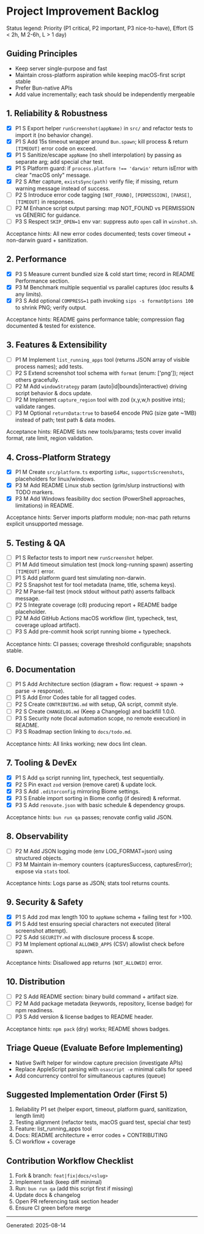 # Project Improvement Backlog

Status legend: Priority (P1 critical, P2 important, P3 nice-to-have), Effort (S < 2h, M 2-6h, L > 1 day)

## Guiding Principles

- Keep server single-purpose and fast
- Maintain cross-platform aspiration while keeping macOS-first script stable
- Prefer Bun-native APIs
- Add value incrementally; each task should be independently mergeable

## 1. Reliability & Robustness

- [x] P1 S Export helper `runScreenshot(appName)` in `src/` and refactor tests to import it (no behavior change).
- [x] P1 S Add 15s timeout wrapper around `Bun.spawn`; kill process & return `[TIMEOUT]` error code on exceed.
- [x] P1 S Sanitize/escape `appName` (no shell interpolation) by passing as separate arg; add special char test.
- [x] P1 S Platform guard: if `process.platform !== 'darwin'` return isError with clear "macOS only" message.
- [x] P2 S After capture, `existsSync(path)` verify file; if missing, return warning message instead of success.
- [ ] P2 S Introduce error code tagging `[NOT_FOUND]`, `[PERMISSION]`, `[PARSE]`, `[TIMEOUT]` in responses.
- [ ] P2 M Enhance script output parsing: map NOT_FOUND vs PERMISSION vs GENERIC for guidance.
- [ ] P3 S Respect `SKIP_OPEN=1` env var: suppress auto `open` call in `winshot.sh`.

Acceptance hints: All new error codes documented; tests cover timeout + non-darwin guard + sanitization.

## 2. Performance

- [x] P3 S Measure current bundled size & cold start time; record in README Performance section.
- [x] P3 M Benchmark multiple sequential vs parallel captures (doc results & any limits).
- [x] P3 S Add optional `COMPRESS=1` path invoking `sips -s formatOptions 100` to shrink PNG; verify output.

Acceptance hints: README gains performance table; compression flag documented & tested for existence.

## 3. Features & Extensibility

- [ ] P1 M Implement `list_running_apps` tool (returns JSON array of visible process names); add tests.
- [ ] P2 S Extend screenshot tool schema with `format` (enum: ['png']); reject others gracefully.
- [ ] P2 M Add `windowStrategy` param (auto|id|bounds|interactive) driving script behavior & docs update.
- [ ] P2 M Implement `capture_region` tool with zod (x,y,w,h positive ints); validate ranges.
- [ ] P3 M Optional `returnData:true` to base64 encode PNG (size gate ~1MB) instead of path; test path & data modes.

Acceptance hints: README lists new tools/params; tests cover invalid format, rate limit, region validation.

## 4. Cross-Platform Strategy

- [x] P1 M Create `src/platform.ts` exporting `isMac`, `supportsScreenshots`, placeholders for linux/windows.
- [x] P3 M Add README Linux stub section (grim/slurp instructions) with TODO markers.
- [x] P3 M Add Windows feasibility doc section (PowerShell approaches, limitations) in README.

Acceptance hints: Server imports platform module; non-mac path returns explicit unsupported message.

## 5. Testing & QA

- [ ] P1 S Refactor tests to import new `runScreenshot` helper.
- [ ] P1 M Add timeout simulation test (mock long-running spawn) asserting `[TIMEOUT]` error.
- [ ] P1 S Add platform guard test simulating non-darwin.
- [ ] P2 S Snapshot test for tool metadata (name, title, schema keys).
- [ ] P2 M Parse-fail test (mock stdout without path) asserts fallback message.
- [ ] P2 S Integrate coverage (c8) producing report + README badge placeholder.
- [ ] P2 M Add GitHub Actions macOS workflow (lint, typecheck, test, coverage upload artifact).
- [ ] P3 S Add pre-commit hook script running biome + typecheck.

Acceptance hints: CI passes; coverage threshold configurable; snapshots stable.

## 6. Documentation

- [ ] P1 S Add Architecture section (diagram + flow: request -> spawn -> parse -> response).
- [ ] P1 S Add Error Codes table for all tagged codes.
- [ ] P2 S Create `CONTRIBUTING.md` with setup, QA script, commit style.
- [ ] P2 S Create `CHANGELOG.md` (Keep a Changelog) and backfill 1.0.0.
- [ ] P3 S Security note (local automation scope, no remote execution) in README.
- [ ] P3 S Roadmap section linking to `docs/todo.md`.

Acceptance hints: All links working; new docs lint clean.

## 7. Tooling & DevEx

- [x] P1 S Add `qa` script running lint, typecheck, test sequentially.
- [x] P2 S Pin exact `zod` version (remove caret) & update lock.
- [x] P3 S Add `.editorconfig` mirroring Biome settings.
- [x] P3 S Enable import sorting in Biome config (if desired) & reformat.
- [x] P3 S Add `renovate.json` with basic schedule & dependency groups.

Acceptance hints: `bun run qa` passes; renovate config valid JSON.

## 8. Observability

- [ ] P2 M Add JSON logging mode (env LOG_FORMAT=json) using structured objects.
- [ ] P3 M Maintain in-memory counters {capturesSuccess, capturesError}; expose via `stats` tool.

Acceptance hints: Logs parse as JSON; stats tool returns counts.

## 9. Security & Safety

- [x] P1 S Add zod max length 100 to `appName` schema + failing test for >100.
- [x] P1 S Add test ensuring special characters not executed (literal screenshot attempt).
- [ ] P2 S Add `SECURITY.md` with disclosure process & scope.
- [ ] P3 M Implement optional `ALLOWED_APPS` (CSV) allowlist check before spawn.

Acceptance hints: Disallowed app returns `[NOT_ALLOWED]` error.

## 10. Distribution

- [ ] P2 S Add README section: binary build command + artifact size.
- [ ] P2 M Add package metadata (keywords, repository, license badge) for npm readiness.
- [ ] P3 S Add version & license badges to README header.

Acceptance hints: `npm pack` (dry) works; README shows badges.

## Triage Queue (Evaluate Before Implementing)

- Native Swift helper for window capture precision (investigate APIs)
- Replace AppleScript parsing with `osascript -e` minimal calls for speed
- Add concurrency control for simultaneous captures (queue)

## Suggested Implementation Order (First 5)

1. Reliability P1 set (helper export, timeout, platform guard, sanitization, length limit)
2. Testing alignment (refactor tests, macOS guard test, special char test)
3. Feature: list_running_apps tool
4. Docs: README architecture + error codes + CONTRIBUTING
5. CI workflow + coverage

## Contribution Workflow Checklist

1. Fork & branch: `feat|fix|docs/<slug>`
2. Implement task (keep diff minimal)
3. Run: `bun run qa` (add this script first if missing)
4. Update docs & changelog
5. Open PR referencing task section header
6. Ensure CI green before merge

---
Generated: 2025-08-14
